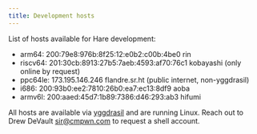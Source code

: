 ```yaml
---
title: Development hosts
---
```


List of hosts available for Hare development:

- arm64: 200:79e8:976b:8f25:12:e0b2:c00b:4be0 rin
- riscv64: 201:30cb:8913:27b5:7aeb:4593:af70:76c1 kobayashi (only online by request)
- ppc64le: 173.195.146.246 flandre.sr.ht (public internet, non-yggdrasil)
- i686: 200:93b0:ee2:7810:26b0:ea7:ec13:8df9 aoba
- armv6l: 200:aaed:45d7:1b89:7386:d46:293:ab3 hifumi

All hosts are available via [yggdrasil] and are running Linux. Reach out to Drew
DeVault <sir@cmpwn.com> to request a shell account.

[yggdrasil]: https://yggdrasil-network.github.io
